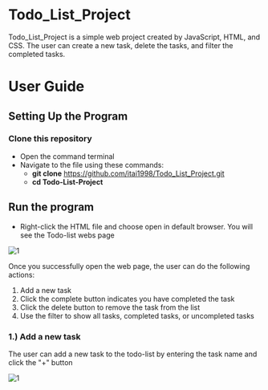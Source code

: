 # Todo_List_Project
Todo_List_Project is a simple web project created by JavaScript, HTML, and CSS. The user can create a new task, delete the tasks, and filter the completed tasks. 

# User Guide
## Setting Up the Program
### Clone this repository
- Open the command terminal
- Navigate to the file using these commands:
    - **git clone** https://github.com/itai1998/Todo_List_Project.git
    - **cd Todo-List-Project**

## Run the program
- Right-click the HTML file and choose open in default browser. You will see the Todo-list webs page

![1](https://github.com/itai1998/Todo_List_Project/assets/107719287/17a95312-840f-4dae-847f-08f561e11764)

Once you successfully open the web page, the user can do the following actions:
1. Add a new task
2. Click the complete button indicates you have completed the task
3. Click the delete button to remove the task from the list
4. Use the filter to show all tasks, completed tasks, or uncompleted tasks

### 1.) Add a new task
The user can add a new task to the todo-list by entering the task name and click the "+" button

![1](https://github.com/itai1998/Todo_List_Project/assets/107719287/9ba41469-af48-4bbe-b683-10ce3f441b14)

